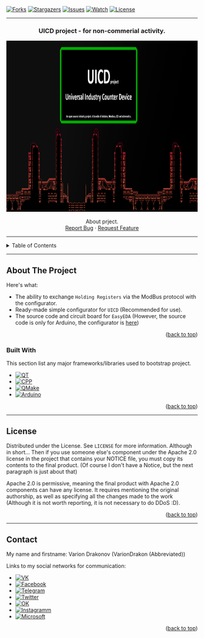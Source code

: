 <a name="readme-top"></a>

[![Forks][forks-shield]][forks-url]
[![Stargazers][stars-shield]][stars-url]
[![Issues][issues-shield]][issues-url]
[![Watch][Watch-shield]][Watch-url]
[![License][license-shield]][license-url]
<hr>
<!-- HEADER PROJECT -->
<div id="header" align="center">
<h3>UICD project - for non-commerial activity. </h3>
  <img src="resources/img/preview.png" width="1200" height="450"/>

  <p align="center">
   About prject.
    <br/>
    <a href="https://github.com/VarionDrakon/UICD/issues">Report Bug</a> · <a href="https://github.com/VarionDrakon/UICD/issues">Request Feature</a>
  </p>
</div>
<hr>

<!-- TABLE OF CONTENTS -->
<details>
  <summary>Table of Contents</summary>
  <ol>
    <li>
      <a href="#about-the-project">About The Project</a>
      <ol>
        <li><a href="#built-with">Built With</a></li>
      </ol>
    </li>
    <li><a href="#license">License</a></li>
    <li><a href="#contact">Contact</a></li>
  </ol>
</details>
<hr>

<!-- ABOUT THE PROJECT -->

## About The Project


Here's what:
* The ability to exchange `Holding Registers` via the ModBus protocol with the configurator.
* Ready-made simple configurator for `UICD` (Recommended for use).
* The source code and circuit board for `EasyEDA` (However, the source code is only for Arduino, the configurator is [here](https://github.com/VarionDrakon/UICD.Configurator))


<p align="right">(<a href="#readme-top">back to top</a>)</p>

### Built With

This section list any major frameworks/libraries used to bootstrap project.

* [![QT][QT]][QT-url]
* [![CPP][CPP]][CPP-url]
* [![QMake][QMake]][QMake-url]
* [![Arduino][Arduino]][Arduino-url]

<p align="right">(<a href="#readme-top">back to top</a>)</p>
<hr>

<!-- LICENSE -->

## License

Distributed under the License. See `LICENSE` for more information. Although in short... Then if you use someone else's component under the Apache 2.0 license in the project that contains your NOTICE file, you must copy its contents to the final product. (Of course I don't have a Notice, but the next paragraph is just about that)

Apache 2.0 is permissive, meaning the final product with Apache 2.0 components can have any license. It requires mentioning the original authorship, as well as specifying all the changes made to the work (Although it is not worth reporting, it is not necessary to do DDoS :D).

<p align="right">(<a href="#readme-top">back to top</a>)</p>
<hr>

<!-- CONTACT -->

## Contact

My name and firstname:
Varion Drakonov (VarionDrakon (Abbreviated)) 

Links to my social networks for communication:

* [![VK][VK]][VK-url]
* [![Facebook][Facebook]][Facebook-url]
* [![Telegram][Telegram]][Telegram-url]
* [![Twitter][Twitter]][Twitter-url]
* [![OK][OK]][OK-url]
* [![Instagramm][Instagramm]][Instagramm-url]
* [![Microsoft][Microsoft]][Microsoft-url]

<p align="right">(<a href="#readme-top">back to top</a>)</p>

[forks-shield]: https://img.shields.io/github/forks/VarionDrakon/UICD?style=for-the-badge
[forks-url]: https://github.com/VarionDrakon/UICD/network/members

[stars-shield]: https://img.shields.io/github/stars/VarionDrakon/UICD?style=for-the-badge 
[stars-url]: https://github.com/VarionDrakon/UICD/stargazers

[Watch-shield]: https://img.shields.io/github/watchers/VarionDrakon/UICD?style=for-the-badge
[Watch-url]: https://github.com/VarionDrakon/UICD/watchers

[issues-shield]: https://img.shields.io/github/issues-raw/VarionDrakon/UICD?style=for-the-badge
[issues-url]: https://github.com/VarionDrakon/UICD?/issues

[license-shield]: https://img.shields.io/github/license/VarionDrakon/UICD?style=for-the-badge 
[license-url]: https://github.com/VarionDrakon/UICD/blob/main/LICENSE

[CPP]: https://img.shields.io/badge/C%2B%2B-00599C?style=for-the-badge&logo=c%2B%2B&logoColor=white
[CPP-url]: https://devdocs.io/cpp/

[Arduino]: https://img.shields.io/badge/Arduino-00979D?style=for-the-badge&logo=Arduino&logoColor=white
[Arduino-url]: https://docs.arduino.cc/

[QT]: https://img.shields.io/badge/Qt-41CD52?style=for-the-badge&logo=qt&logoColor=white
[QT-url]: https://doc.qt.io/

[QMake]: https://img.shields.io/badge/Qt-qmake-green.svg?style=for-the-badge&logo=qt&logoColor=white
[QMake-url]: https://doc.qt.io/qt-6/qmake-manual.html

[VK]: https://img.shields.io/badge/VK-4C75A3?style=for-the-badge&logo=vk&logoColor=white
[VK-url]: https://vk.com/varion.drakonov

[Instagramm]: https://img.shields.io/badge/Instagramm-C13584?style=for-the-badge&logo=Instagram&logoColor=white
[Instagramm-url]: https://www.instagram.com/varion.drakonov

[Telegram]: https://img.shields.io/badge/Telegram-27A7E7?style=for-the-badge&logo=Telegram&logoColor=white
[Telegram-url]: https://t.me/VarionDrakon

[Facebook]: https://img.shields.io/badge/Facebook-3b5998?style=for-the-badge&logo=Facebook&logoColor=white
[Facebook-url]: https://web.facebook.com/varion.drakonov

[OK]: https://img.shields.io/badge/OkRu-ed812b?style=for-the-badge&logo=Odnoklassniki&logoColor=white
[OK-url]: https://ok.ru/varion.drakon

[Twitter]: https://img.shields.io/badge/Twitter-1D9BF0?style=for-the-badge&logo=Twitter&logoColor=white
[Twitter-url]: https://twitter.com/varion_drakonov

[Microsoft]: https://img.shields.io/badge/Microsoft-737373?style=for-the-badge&logo=Microsoft&logoColor=white
[Microsoft-url]: https://learn.microsoft.com/en-us/users/variondrakonov/
